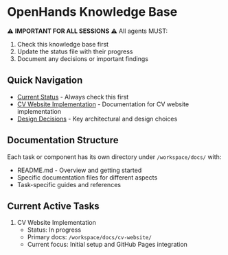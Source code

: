 # OpenHands Knowledge Base

⚠️ **IMPORTANT FOR ALL SESSIONS** ⚠️
All agents MUST:
1. Check this knowledge base first
2. Update the status file with their progress
3. Document any decisions or important findings

## Quick Navigation

- [Current Status](/workspace/docs/STATUS.md) - Always check this first
- [CV Website Implementation](/workspace/docs/cv-website/README.md) - Documentation for CV website implementation
- [Design Decisions](/workspace/docs/cv-website/design-decisions.md) - Key architectural and design choices

## Documentation Structure

Each task or component has its own directory under `/workspace/docs/` with:
- README.md - Overview and getting started
- Specific documentation files for different aspects
- Task-specific guides and references

## Current Active Tasks

1. CV Website Implementation
   - Status: In progress
   - Primary docs: `/workspace/docs/cv-website/`
   - Current focus: Initial setup and GitHub Pages integration
